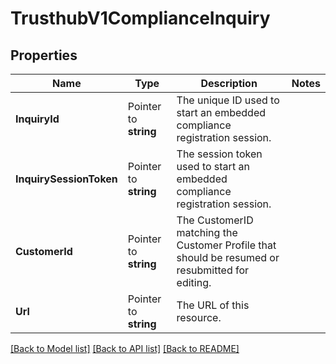# TrusthubV1ComplianceInquiry

## Properties

Name | Type | Description | Notes
------------ | ------------- | ------------- | -------------
**InquiryId** | Pointer to **string** | The unique ID used to start an embedded compliance registration session. |
**InquirySessionToken** | Pointer to **string** | The session token used to start an embedded compliance registration session. |
**CustomerId** | Pointer to **string** | The CustomerID matching the Customer Profile that should be resumed or resubmitted for editing. |
**Url** | Pointer to **string** | The URL of this resource. |

[[Back to Model list]](../README.md#documentation-for-models) [[Back to API list]](../README.md#documentation-for-api-endpoints) [[Back to README]](../README.md)


